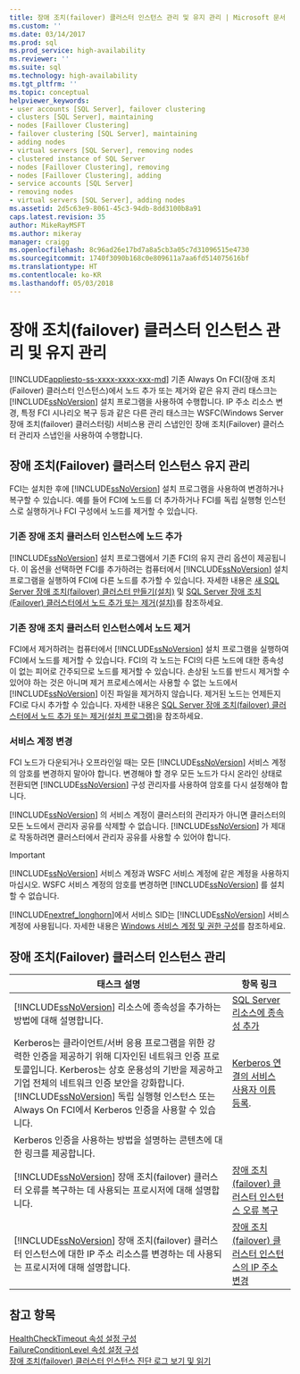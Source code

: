 ```yaml
---
title: 장애 조치(failover) 클러스터 인스턴스 관리 및 유지 관리 | Microsoft 문서
ms.custom: ''
ms.date: 03/14/2017
ms.prod: sql
ms.prod_service: high-availability
ms.reviewer: ''
ms.suite: sql
ms.technology: high-availability
ms.tgt_pltfrm: ''
ms.topic: conceptual
helpviewer_keywords:
- user accounts [SQL Server], failover clustering
- clusters [SQL Server], maintaining
- nodes [Faillover Clustering]
- failover clustering [SQL Server], maintaining
- adding nodes
- virtual servers [SQL Server], removing nodes
- clustered instance of SQL Server
- nodes [Faillover Clustering], removing
- nodes [Faillover Clustering], adding
- service accounts [SQL Server]
- removing nodes
- virtual servers [SQL Server], adding nodes
ms.assetid: 2d5c63e9-8061-45c3-94db-8dd3100b8a91
caps.latest.revision: 35
author: MikeRayMSFT
ms.author: mikeray
manager: craigg
ms.openlocfilehash: 8c96ad26e17bd7a8a5cb3a05c7d31096515e4730
ms.sourcegitcommit: 1740f3090b168c0e809611a7aa6fd514075616bf
ms.translationtype: HT
ms.contentlocale: ko-KR
ms.lasthandoff: 05/03/2018
---
```

# <a name="failover-cluster-instance-administration-and-maintenance"></a>장애 조치(failover) 클러스터 인스턴스 관리 및 유지 관리
[!INCLUDE[appliesto-ss-xxxx-xxxx-xxx-md](../../../includes/appliesto-ss-xxxx-xxxx-xxx-md.md)]
  기존 Always On FCI(장애 조치(Failover) 클러스터 인스턴스)에서 노드 추가 또는 제거와 같은 유지 관리 태스크는 [!INCLUDE[ssNoVersion](../../../includes/ssnoversion-md.md)] 설치 프로그램을 사용하여 수행합니다. IP 주소 리소스 변경, 특정 FCI 시나리오 복구 등과 같은 다른 관리 태스크는 WSFC(Windows Server 장애 조치(failover) 클러스터링) 서비스용 관리 스냅인인 장애 조치(Failover) 클러스터 관리자 스냅인을 사용하여 수행합니다.  
  
## <a name="maintaining-a-failover-cluster-instance"></a>장애 조치(Failover) 클러스터 인스턴스 유지 관리  
 FCI는 설치한 후에 [!INCLUDE[ssNoVersion](../../../includes/ssnoversion-md.md)] 설치 프로그램을 사용하여 변경하거나 복구할 수 있습니다. 예를 들어 FCI에 노드를 더 추가하거나 FCI를 독립 실행형 인스턴스로 실행하거나 FCI 구성에서 노드를 제거할 수 있습니다.  
  
### <a name="adding-a-node-to-an-existing-failover-cluster-instance"></a>기존 장애 조치 클러스터 인스턴스에 노드 추가  
 [!INCLUDE[ssNoVersion](../../../includes/ssnoversion-md.md)] 설치 프로그램에서 기존 FCI의 유지 관리 옵션이 제공됩니다. 이 옵션을 선택하면 FCI를 추가하려는 컴퓨터에서 [!INCLUDE[ssNoVersion](../../../includes/ssnoversion-md.md)] 설치 프로그램을 실행하여 FCI에 다른 노드를 추가할 수 있습니다. 자세한 내용은 [새 SQL Server 장애 조치(failover) 클러스터 만들기&#40;설치&#41;](../../../sql-server/failover-clusters/install/create-a-new-sql-server-failover-cluster-setup.md) 및 [SQL Server 장애 조치(Failover) 클러스터에서 노드 추가 또는 제거&#40;설치&#41;](../../../sql-server/failover-clusters/install/add-or-remove-nodes-in-a-sql-server-failover-cluster-setup.md)를 참조하세요.  
  
### <a name="removing-a-node-from-an-existing-failover-cluster-instance"></a>기존 장애 조치 클러스터 인스턴스에서 노드 제거  
 FCI에서 제거하려는 컴퓨터에서 [!INCLUDE[ssNoVersion](../../../includes/ssnoversion-md.md)] 설치 프로그램을 실행하여 FCI에서 노드를 제거할 수 있습니다. FCI의 각 노드는 FCI의 다른 노드에 대한 종속성이 없는 피어로 간주되므로 노드를 제거할 수 있습니다. 손상된 노드를 반드시 제거할 수 있어야 하는 것은 아니며 제거 프로세스에서는 사용할 수 없는 노드에서 [!INCLUDE[ssNoVersion](../../../includes/ssnoversion-md.md)] 이진 파일을 제거하지 않습니다. 제거된 노드는 언제든지 FCI로 다시 추가할 수 있습니다. 자세한 내용은 [SQL Server 장애 조치(failover) 클러스터에서 노드 추가 또는 제거&#40;설치 프로그램&#41;](../../../sql-server/failover-clusters/install/add-or-remove-nodes-in-a-sql-server-failover-cluster-setup.md)을 참조하세요.  
  
### <a name="changing-service-accounts"></a>서비스 계정 변경  
 FCI 노드가 다운되거나 오프라인일 때는 모든 [!INCLUDE[ssNoVersion](../../../includes/ssnoversion-md.md)] 서비스 계정의 암호를 변경하지 말아야 합니다. 변경해야 할 경우 모든 노드가 다시 온라인 상태로 전환되면 [!INCLUDE[ssNoVersion](../../../includes/ssnoversion-md.md)] 구성 관리자를 사용하여 암호를 다시 설정해야 합니다.  
  
 [!INCLUDE[ssNoVersion](../../../includes/ssnoversion-md.md)] 의 서비스 계정이 클러스터의 관리자가 아니면 클러스터의 모든 노드에서 관리자 공유를 삭제할 수 없습니다. [!INCLUDE[ssNoVersion](../../../includes/ssnoversion-md.md)] 가 제대로 작동하려면 클러스터에서 관리자 공유를 사용할 수 있어야 합니다.  
  
> [!IMPORTANT]  
>  [!INCLUDE[ssNoVersion](../../../includes/ssnoversion-md.md)] 서비스 계정과 WSFC 서비스 계정에 같은 계정을 사용하지 마십시오. WSFC 서비스 계정의 암호를 변경하면 [!INCLUDE[ssNoVersion](../../../includes/ssnoversion-md.md)] 를 설치할 수 없습니다.  
  
 [!INCLUDE[nextref_longhorn](../../../includes/nextref-longhorn-md.md)]에서 서비스 SID는 [!INCLUDE[ssNoVersion](../../../includes/ssnoversion-md.md)] 서비스 계정에 사용됩니다. 자세한 내용은 [Windows 서비스 계정 및 권한 구성](../../../database-engine/configure-windows/configure-windows-service-accounts-and-permissions.md)를 참조하세요.  
  
## <a name="administering-a-failover-cluster-instance"></a>장애 조치(Failover) 클러스터 인스턴스 관리  
  
|태스크 설명|항목 링크|  
|----------------------|----------------|  
|[!INCLUDE[ssNoVersion](../../../includes/ssnoversion-md.md)] 리소스에 종속성을 추가하는 방법에 대해 설명합니다.|[SQL Server 리소스에 종속성 추가](../../../sql-server/failover-clusters/windows/add-dependencies-to-a-sql-server-resource.md)|  
|Kerberos는 클라이언트/서버 응용 프로그램을 위한 강력한 인증을 제공하기 위해 디자인된 네트워크 인증 프로토콜입니다. Kerberos는 상호 운용성의 기반을 제공하고 기업 전체의 네트워크 인증 보안을 강화합니다. [!INCLUDE[ssNoVersion](../../../includes/ssnoversion-md.md)] 독립 실행형 인스턴스 또는 Always On FCI에서 Kerberos 인증을 사용할 수 있습니다.|[Kerberos 연결의 서비스 사용자 이름 등록](../../../database-engine/configure-windows/register-a-service-principal-name-for-kerberos-connections.md).|  
|Kerberos 인증을 사용하는 방법을 설명하는 콘텐츠에 대한 링크를 제공합니다.||  
|[!INCLUDE[ssNoVersion](../../../includes/ssnoversion-md.md)] 장애 조치(failover) 클러스터 오류를 복구하는 데 사용되는 프로시저에 대해 설명합니다.|[장애 조치(failover) 클러스터 인스턴스 오류 복구](../../../sql-server/failover-clusters/windows/recover-from-failover-cluster-instance-failure.md)|  
|[!INCLUDE[ssNoVersion](../../../includes/ssnoversion-md.md)] 장애 조치(failover) 클러스터 인스턴스에 대한 IP 주소 리소스를 변경하는 데 사용되는 프로시저에 대해 설명합니다.|[장애 조치(failover) 클러스터 인스턴스의 IP 주소 변경](../../../sql-server/failover-clusters/windows/change-the-ip-address-of-a-failover-cluster-instance.md)|  
  
## <a name="see-also"></a>참고 항목  
 [HealthCheckTimeout 속성 설정 구성](../../../sql-server/failover-clusters/windows/configure-healthchecktimeout-property-settings.md)   
 [FailureConditionLevel 속성 설정 구성](../../../sql-server/failover-clusters/windows/configure-failureconditionlevel-property-settings.md)   
 [장애 조치(failover) 클러스터 인스턴스 진단 로그 보기 및 읽기](../../../sql-server/failover-clusters/windows/view-and-read-failover-cluster-instance-diagnostics-log.md)  
  
  
